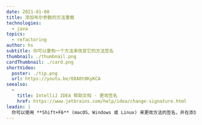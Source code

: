```yaml
---
date: 2021-01-08
title: 添加布尔参数的方法重载
technologies:
  - java
topics:
  - refactoring
author: hs
subtitle: 你可以重构一个方法来改变它的方法签名
thumbnail: ./thumbnail.png
cardThumbnail: ./card.png
shortVideo:
  poster: ./tip.png
  url: https://youtu.be/08A0t0KyKCA
seealso:
  - 
    title: IntelliJ IDEA 帮助文档 - 更改签名
    href: https://www.jetbrains.com/help/idea/change-signature.html
leadin: |
  你可以使用 **Shift+F6** (macOS、Windows 或 Linux) 来更改方法的签名，并在添加一个新的布尔参数。 然后你可以选择 _通过重载方法委托_ 来完成重构。
---
```



